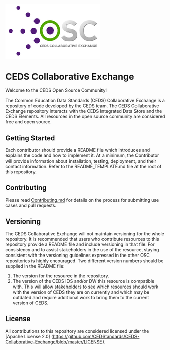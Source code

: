 <img src="https://github.com/CEDStandards/CEDS-Collaborative-Exchange/blob/master/res/CEDS-Collaborative-Exchange-Full.png" width="300" align="middle">

# CEDS Collaborative Exchange
Welcome to the CEDS Open Source Community!  

The Common Education Data Standards (CEDS) Collaborative Exchange is a repository of code developed by the CEDS team. The CEDS Collaborative Exchange repository interacts with the CEDS Integrated Data Store and the CEDS Elements. All resources in the open source community are considered free and open source.

## Getting Started
Each contributor should provide a README file which introduces and explains the code and how to implement it.  At a minimum, the Contributor will provide information about installation, testing, deployment, and their contact information.  Refer to the README_TEMPLATE.md file at the root of this repository. 

## Contributing
Please read [Contributing.md](https://github.com/CEDStandards/CEDS-Collaborative-Exchange/blob/master/Contributing.md) for details on the process for submitting use cases and pull requests.

## Versioning
The CEDS Collaborative Exchange will not maintain versioning for the whole repository. It is recommended that users who contribute resources to this repository provide a README file and include versioning in that file. For consistency and to assist stakeholders in the use of the resource, staying consistent with the versioning guidelines expressed in the other OSC repositories is highly encouraged. Two different version numbers should be supplied in the README file:
1.	The version for the resource in the repository.
2.	The version of the CEDS IDS and/or DW this resource is compatible with. This will allow stakeholders to see which resources should work with the version of CEDS they are on currently and which may be outdated and require additional work to bring them to the current version of CEDS.

## License
All contributions to this repository are considered licensed under the [Apache License 2.0] (https://github.com/CEDStandards/CEDS-Collaborative-Exchange/blob/master/LICENSE).
